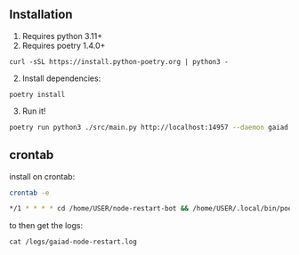 ## Installation

1. Requires python 3.11+
3. Requires poetry 1.4.0+
```
curl -sSL https://install.python-poetry.org | python3 -
```
2. Install dependencies:
```
poetry install
```
3. Run it!
```sh
poetry run python3 ./src/main.py http://localhost:14957 --daemon gaiad --stall 2 --discord https://discord.com/api/webhooks/10795983352018684/k1FGa8RqEozJLronf1jj8IF1ks6o8PbNdzQvpjsMhQ0D6TZm3FPsmZvD2Fj0Zubx
```

## crontab
install on crontab:
```sh
crontab -e
```

```sh
*/1 * * * * cd /home/USER/node-restart-bot && /home/USER/.local/bin/poetry run python3 /home/USER/node-restart-bot/src/main.py --rpc http://localhost:14957 --daemon gaiad --stall 2 --discord https://discord.com/api/webhooks/10795983152018684/k1FGa8RqEozJLronf1jj8IF1ks6o8PbNdzQvpjsMhQ0D6TZm3FPsmZvD2Fj0Zubx >> /logs/gaiad-node-restart.log 2>&1
```

to then get the logs:

```
cat /logs/gaiad-node-restart.log
```

